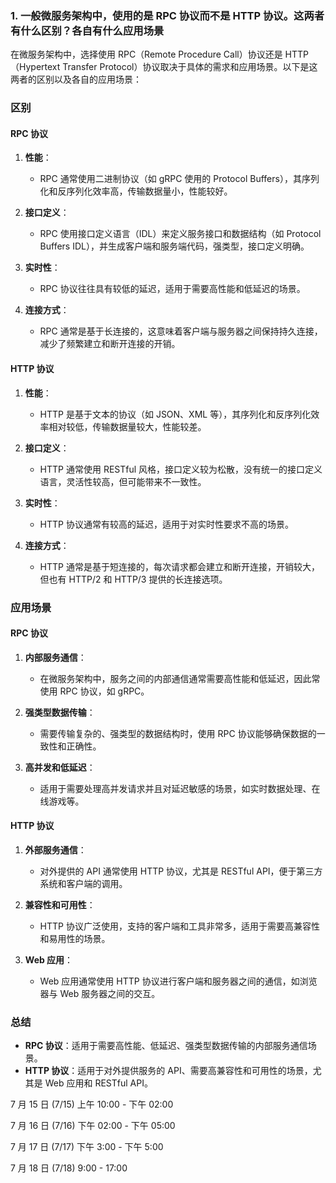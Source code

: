 ### 1. 一般微服务架构中，使用的是 RPC 协议而不是 HTTP 协议。这两者有什么区别？各自有什么应用场景
在微服务架构中，选择使用 RPC（Remote Procedure Call）协议还是 HTTP（Hypertext Transfer Protocol）协议取决于具体的需求和应用场景。以下是这两者的区别以及各自的应用场景：

### 区别

#### RPC 协议

1. **性能**：
    - RPC 通常使用二进制协议（如 gRPC 使用的 Protocol Buffers），其序列化和反序列化效率高，传输数据量小，性能较好。

2. **接口定义**：
    - RPC 使用接口定义语言（IDL）来定义服务接口和数据结构（如 Protocol Buffers IDL），并生成客户端和服务端代码，强类型，接口定义明确。

3. **实时性**：
    - RPC 协议往往具有较低的延迟，适用于需要高性能和低延迟的场景。

4. **连接方式**：
    - RPC 通常是基于长连接的，这意味着客户端与服务器之间保持持久连接，减少了频繁建立和断开连接的开销。

#### HTTP 协议

1. **性能**：
    - HTTP 是基于文本的协议（如 JSON、XML 等），其序列化和反序列化效率相对较低，传输数据量较大，性能较差。

2. **接口定义**：
    - HTTP 通常使用 RESTful 风格，接口定义较为松散，没有统一的接口定义语言，灵活性较高，但可能带来不一致性。

3. **实时性**：
    - HTTP 协议通常有较高的延迟，适用于对实时性要求不高的场景。

4. **连接方式**：
    - HTTP 通常是基于短连接的，每次请求都会建立和断开连接，开销较大，但也有 HTTP/2 和 HTTP/3 提供的长连接选项。

### 应用场景

#### RPC 协议

1. **内部服务通信**：
    - 在微服务架构中，服务之间的内部通信通常需要高性能和低延迟，因此常使用 RPC 协议，如 gRPC。

2. **强类型数据传输**：
    - 需要传输复杂的、强类型的数据结构时，使用 RPC 协议能够确保数据的一致性和正确性。

3. **高并发和低延迟**：
    - 适用于需要处理高并发请求并且对延迟敏感的场景，如实时数据处理、在线游戏等。

#### HTTP 协议

1. **外部服务通信**：
    - 对外提供的 API 通常使用 HTTP 协议，尤其是 RESTful API，便于第三方系统和客户端的调用。

2. **兼容性和可用性**：
    - HTTP 协议广泛使用，支持的客户端和工具非常多，适用于需要高兼容性和易用性的场景。

3. **Web 应用**：
    - Web 应用通常使用 HTTP 协议进行客户端和服务器之间的通信，如浏览器与 Web 服务器之间的交互。

### 总结

- **RPC 协议**：适用于需要高性能、低延迟、强类型数据传输的内部服务通信场景。
- **HTTP 协议**：适用于对外提供服务的 API、需要高兼容性和可用性的场景，尤其是 Web 应用和 RESTful API。

7 月 15 日 (7/15)
上午 10:00 - 下午 02:00

7 月 16 日 (7/16)
下午 02:00 - 下午 05:00

7 月 17 日 (7/17)
下午 3:00 - 下午 5:00

7 月 18 日 (7/18)
9:00 - 17:00

